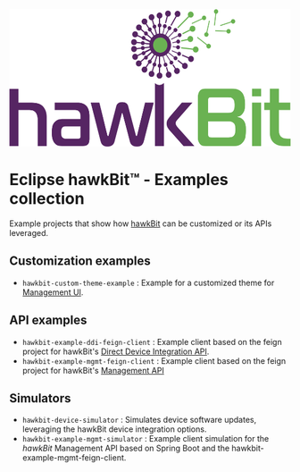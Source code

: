 <img src=hawkbit_logo.png width=533 height=246 />

# Eclipse hawkBit™ - Examples collection

Example projects that show how [hawkBit](https://github.com/eclipse/hawkbit) can be customized or its APIs leveraged.

## Customization examples

- `hawkbit-custom-theme-example` : Example for a customized theme for [Management UI](http://www.eclipse.org/hawkbit/documentation/interfaces/management-ui.html).

## API examples 

- `hawkbit-example-ddi-feign-client` : Example client based on the feign project for hawkBit's [Direct Device Integration API](http://www.eclipse.org/hawkbit/documentation/interfaces/ddi-api.html).
- `hawkbit-example-mgmt-feign-client` : Example client based on the feign project for hawkBit's [Management API](http://www.eclipse.org/hawkbit/documentation/interfaces/management-api.html)

## Simulators

- `hawkbit-device-simulator` : Simulates device software updates, leveraging the hawkBit device integration options.  
- `hawkbit-example-mgmt-simulator` : Example client simulation for the _hawkBit_ Management API based on Spring Boot and the hawkbit-example-mgmt-feign-client.